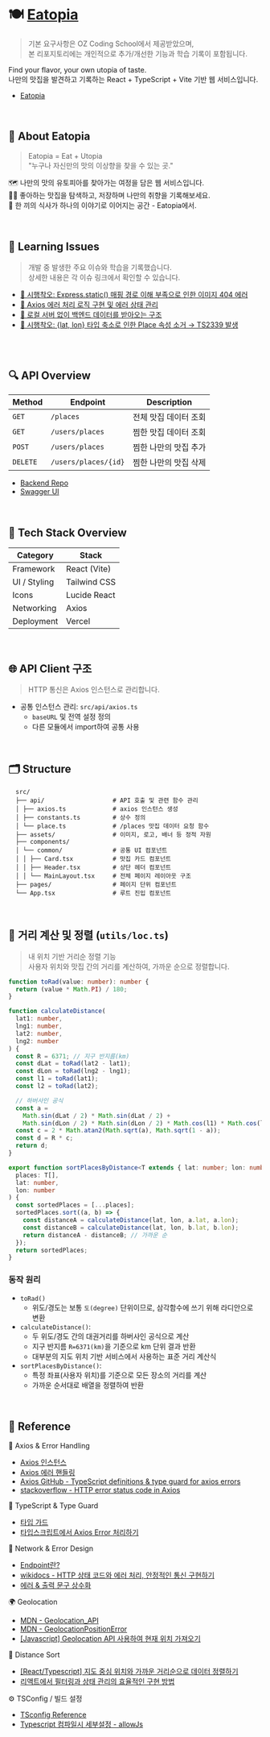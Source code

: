 # 🍽️ [Eatopia](https://eatopia-alpha.vercel.app/)

> 기본 요구사항은 OZ Coding School에서 제공받았으며,  
> 본 리포지토리에는 개인적으로 추가/개선한 기능과 학습 기록이 포함됩니다.

Find your flavor, your own utopia of taste.  
나만의 맛집을 발견하고 기록하는 React + TypeScript + Vite 기반 웹 서비스입니다.

- [Eatopia](https://eatopia-alpha.vercel.app/)

<br>

## 📖 About Eatopia

> Eatopia = Eat + Utopia  
> "누구나 자신만의 맛의 이상향을 찾을 수 있는 곳."

🗺️ 나만의 맛의 유토피아를 찾아가는 여정을 담은 웹 서비스입니다.  
✍🏼 좋아하는 맛집을 탐색하고, 저장하며 나만의 취향을 기록해보세요.  
🍴 한 끼의 식사가 하나의 이야기로 이어지는 공간 - Eatopia에서.

<br>

## 🧩 Learning Issues

> 개발 중 발생한 주요 이슈와 학습을 기록했습니다.  
> 상세한 내용은 각 이슈 링크에서 확인할 수 있습니다.

- [💩 시행착오: Express.static() 매핑 경로 이해 부족으로 인한 이미지 404 에러](https://github.com/miloupark/eatopia/issues/2)
- [🧩 Axios 에러 처리 로직 구현 및 에러 상태 관리](https://github.com/miloupark/eatopia/issues/3)
- [🧩 로컬 서버 없이 백엔드 데이터를 받아오는 구조](https://github.com/miloupark/eatopia/issues/4)
- [💩 시행착오: {lat, lon} 타입 축소로 인한 Place 속성 소거 → TS2339 발생](https://github.com/miloupark/eatopia/issues/5)

<br>

<br>

## 🔍 API Overview

| Method   | Endpoint             | Description           |
| -------- | -------------------- | --------------------- |
| `GET`    | `/places`            | 전체 맛집 데이터 조회 |
| `GET`    | `/users/places`      | 찜한 맛집 데이터 조회 |
| `POST`   | `/users/places`      | 찜한 나만의 맛집 추가 |
| `DELETE` | `/users/places/{id}` | 찜한 나만의 맛집 삭제 |

- [Backend Repo](https://github.com/yeah1832/eatingMark-BE)
- [Swagger UI](https://oz-coding-school.github.io/FE-pre-project-swagger-ui/)

<br>

## 🧩 Tech Stack Overview

| Category     | Stack        |
| ------------ | ------------ |
| Framework    | React (Vite) |
| UI / Styling | Tailwind CSS |
| Icons        | Lucide React |
| Networking   | Axios        |
| Deployment   | Vercel       |

<br>

## 🌐 API Client 구조

> HTTP 통신은 Axios 인스턴스로 관리합니다.

- 공통 인스턴스 관리: `src/api/axios.ts`
  - `baseURL` 및 전역 설정 정의
  - 다른 모듈에서 import하여 공통 사용

<br>

## 🗂️ Structure

```plaintext
  src/
  ├── api/                   # API 호출 및 관련 함수 관리
  │ ├── axios.ts             # axios 인스턴스 생성
  │ ├── constants.ts         # 상수 정의
  │ └── place.ts             # /places 맛집 데이터 요청 함수
  ├── assets/                # 이미지, 로고, 배너 등 정적 자원
  ├── components/
  │ └── common/              # 공통 UI 컴포넌트
  │ │ ├── Card.tsx           # 맛집 카드 컴포넌트
  │ │ ├── Header.tsx         # 상단 헤더 컴포넌트
  │ │ └── MainLayout.tsx     # 전체 페이지 레이아웃 구조
  ├── pages/                 # 페이지 단위 컴포넌트
  └── App.tsx                # 루트 진입 컴포넌트

```

<br>

## 🧭 거리 계산 및 정렬 (`utils/loc.ts`)

> 내 위치 기반 거리순 정렬 기능  
> 사용자 위치와 맛집 간의 거리를 계산하여, 가까운 순으로 정렬합니다.

```ts
function toRad(value: number): number {
  return (value * Math.PI) / 180;
}

function calculateDistance(
  lat1: number,
  lng1: number,
  lat2: number,
  lng2: number
) {
  const R = 6371; // 지구 반지름(km)
  const dLat = toRad(lat2 - lat1);
  const dLon = toRad(lng2 - lng1);
  const l1 = toRad(lat1);
  const l2 = toRad(lat2);

  // 하버사인 공식
  const a =
    Math.sin(dLat / 2) * Math.sin(dLat / 2) +
    Math.sin(dLon / 2) * Math.sin(dLon / 2) * Math.cos(l1) * Math.cos(l2);
  const c = 2 * Math.atan2(Math.sqrt(a), Math.sqrt(1 - a));
  const d = R * c;
  return d;
}

export function sortPlacesByDistance<T extends { lat: number; lon: number }>(
  places: T[],
  lat: number,
  lon: number
) {
  const sortedPlaces = [...places];
  sortedPlaces.sort((a, b) => {
    const distanceA = calculateDistance(lat, lon, a.lat, a.lon);
    const distanceB = calculateDistance(lat, lon, b.lat, b.lon);
    return distanceA - distanceB; // 가까운 순
  });
  return sortedPlaces;
}
```

### 동작 원리

- `toRad()`
  - 위도/경도는 보통 `도(degree)` 단위이므로, 삼각함수에 쓰기 위해 라디안으로 변환
- `calculateDistance()`:
  - 두 위도/경도 간의 대권거리를 하버사인 공식으로 계산
  - 지구 반지름 `R=6371(km)`을 기준으로 km 단위 결과 반환
  - 대부분의 지도 위치 기반 서비스에서 사용하는 표준 거리 계산식
- `sortPlacesByDistance()`:
  - 특정 좌표(사용자 위치)를 기준으로 모든 장소의 거리를 계산
  - 가까운 순서대로 배열을 정렬하여 반환

<br>

## 🔖 Reference

📘 Axios & Error Handling

- [Axios 인스턴스](https://axios-http.com/kr/docs/instance)
- [Axios 에러 핸들링](https://axios-http.com/kr/docs/handling_errors)
- [Axios GitHub - TypeScript definitions & type guard for axios errors](https://github.com/axios/axios?tab=readme-ov-file#typescript)
- [stackoverflow - HTTP error status code in Axios](https://stackoverflow.com/questions/39153080/how-can-i-get-the-status-code-from-an-http-error-in-axios)

📗 TypeScript & Type Guard

- [타입 가드](https://radlohead.gitbook.io/typescript-deep-dive/type-system/typeguard)
- [타입스크립트에서 Axios Error 처리하기](https://gxxrxn.github.io/axios-error-type-guard/)

📙 Network & Error Design

- [Endpoint란?](https://rebornbb.tistory.com/entry/Web-Endpoint%EC%97%90-%EB%8C%80%ED%95%9C-%EC%84%A4%EB%AA%85)
- [wikidocs - HTTP 상태 코드와 에러 처리, 안정적인 통신 구현하기](https://wikidocs.net/288120)
- [에러 & 출력 문구 상수화](https://khs20010327.tistory.com/321)

🌍 Geolocation

- [MDN - Geolocation_API](https://developer.mozilla.org/ko/docs/Web/API/Geolocation_API/Using_the_Geolocation_API#geolocation_%EA%B0%9D%EC%B2%B4)
- [MDN - GeolocationPositionError](https://developer.mozilla.org/en-US/docs/Web/API/GeolocationPositionError?utm_source=chatgpt.com)
- [[Javascript] Geolocation API 사용하여 현재 위치 가져오기](https://velog.io/@seoyaon/Javascript-Geolocation-API-%EC%82%AC%EC%9A%A9%ED%95%98%EA%B8%B0#1-geolocation-api-%EB%9E%80)

🧭 Distance Sort

- [[React/Typescript] 지도 중심 위치와 가까운 거리순으로 데이터 정렬하기](https://velog.io/@cogito/ReactTypescript-%EB%84%A4%EC%9D%B4%EB%B2%84-%EC%A7%80%EB%8F%84-API-5%ED%8E%B8-%EC%A7%80%EB%8F%84-%EC%A4%91%EC%8B%AC-%EC%9C%84%EC%B9%98%EC%99%80-%EA%B0%80%EA%B9%8C%EC%9A%B4-%EA%B1%B0%EB%A6%AC%EC%88%9C%EC%9C%BC%EB%A1%9C-%EB%8D%B0%EC%9D%B4%ED%84%B0-%EC%A0%95%EB%A0%AC%ED%95%98%EA%B8%B0-5gcjdmvc)
- [리액트에서 필터링과 상태 관리의 효율적인 구현 방법](https://f-lab.kr/insight/react-filtering-state-management-20250106)

⚙️ TSConfig / 빌드 설정

- [TSconfig Reference](https://www.typescriptlang.org/tsconfig/)
- [Typescript 컴파일시 세부설정 - allowJs ](https://codingapple.com/unit/typescript-tsconfig-json/)
